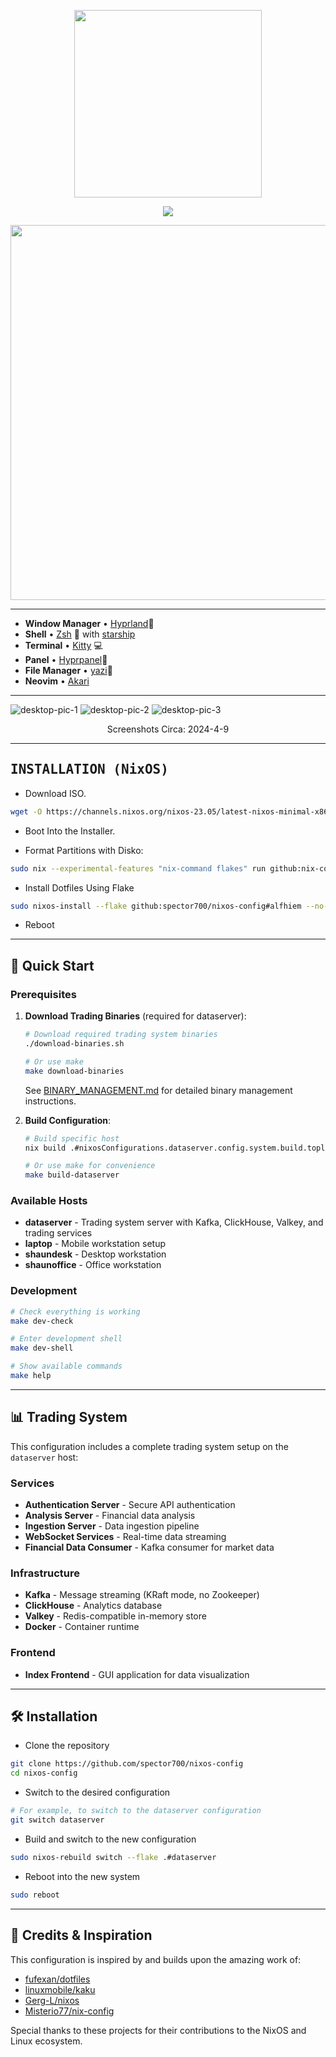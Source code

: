 <p align="center"><img src="https://i.imgur.com/X5zKxvp.png" width=300px></p>

<p align="center">
<a href="https://nixos.org/"><img src="https://img.shields.io/badge/NixOS-unstable-informational.svg?style=flat&logo=nixos&logoColor=CAD3F5&colorA=24273A&colorB=8AADF4"></a>

<p align="center"><img src="https://i.imgur.com/NbxQ8MY.png" width=600px></p>

---

- **Window Manager** • [Hyprland](https://github.com/hyprwm/Hyprland)🎨
- **Shell** • [Zsh](https://www.zsh.org) 🐚 with
  [starship](https://github.com/starship/starship)
- **Terminal** • [Kitty](https://sw.kovidgoyal.net/kitty/) 💻
- **Panel** • [Hyprpanel](https://hyprpanel.com/)🍧
- **File Manager** • [yazi](https://yazi-rs.github.io)🔖
- **Neovim** • [Akari](https://github.com/spector700/Akari)

---

![desktop-pic-1](.github/assets/desktop-pic-1.png)
![desktop-pic-2](.github/assets/desktop-pic-2.png)
![desktop-pic-3](.github/assets/desktop-pic-3.png)
<p align="center">Screenshots Circa: 2024-4-9</p>

---

## <samp>INSTALLATION (NixOS)</samp>

- Download ISO.
```bash
wget -O https://channels.nixos.org/nixos-23.05/latest-nixos-minimal-x86_64-linux.iso
```

- Boot Into the Installer.

- Format Partitions with Disko:

```bash
sudo nix --experimental-features "nix-command flakes" run github:nix-community/disko -- --mode disko --flake github:spector700/nixos-config#alfhiem
```

- Install Dotfiles Using Flake

```bash
sudo nixos-install --flake github:spector700/nixos-config#alfhiem --no-write-lock-file
```

- Reboot

---

## 🚀 Quick Start

### Prerequisites

1. **Download Trading Binaries** (required for dataserver):
   ```bash
   # Download required trading system binaries
   ./download-binaries.sh
   
   # Or use make
   make download-binaries
   ```
   
   See [BINARY_MANAGEMENT.md](BINARY_MANAGEMENT.md) for detailed binary management instructions.

2. **Build Configuration**:
   ```bash
   # Build specific host
   nix build .#nixosConfigurations.dataserver.config.system.build.toplevel
   
   # Or use make for convenience
   make build-dataserver
   ```

### Available Hosts

- **dataserver** - Trading system server with Kafka, ClickHouse, Valkey, and trading services
- **laptop** - Mobile workstation setup
- **shaundesk** - Desktop workstation
- **shaunoffice** - Office workstation

### Development

```bash
# Check everything is working
make dev-check

# Enter development shell
make dev-shell

# Show available commands
make help
```

---

## 📊 Trading System

This configuration includes a complete trading system setup on the `dataserver` host:

### Services
- **Authentication Server** - Secure API authentication
- **Analysis Server** - Financial data analysis
- **Ingestion Server** - Data ingestion pipeline
- **WebSocket Services** - Real-time data streaming
- **Financial Data Consumer** - Kafka consumer for market data

### Infrastructure
- **Kafka** - Message streaming (KRaft mode, no Zookeeper)
- **ClickHouse** - Analytics database
- **Valkey** - Redis-compatible in-memory store
- **Docker** - Container runtime

### Frontend
- **Index Frontend** - GUI application for data visualization

---

## 🛠️ Installation

- Clone the repository

```bash
git clone https://github.com/spector700/nixos-config
cd nixos-config
```

- Switch to the desired configuration

```bash
# For example, to switch to the dataserver configuration
git switch dataserver
```

- Build and switch to the new configuration

```bash
sudo nixos-rebuild switch --flake .#dataserver
```

- Reboot into the new system

```bash
sudo reboot
```

---

## 💾 Credits & Inspiration

This configuration is inspired by and builds upon the amazing work of:

- [fufexan/dotfiles](https://github.com/fufexan/dotfiles)
- [linuxmobile/kaku](https://github.com/linuxmobile/kaku)
- [Gerg-L/nixos](https://github.com/Gerg-L/nixos)
- [Misterio77/nix-config](https://github.com/Misterio77/nix-config)

Special thanks to these projects for their contributions to the NixOS and Linux ecosystem.
